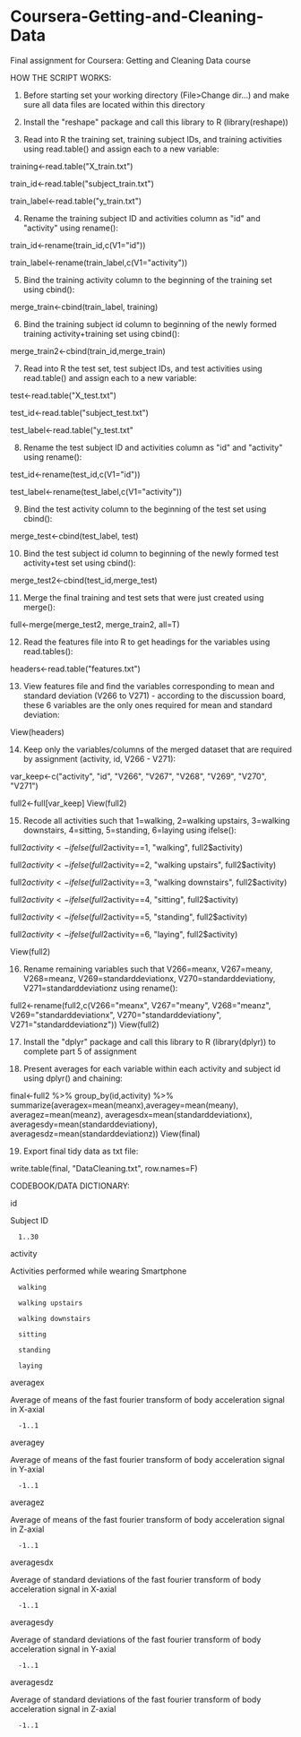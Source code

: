 Coursera-Getting-and-Cleaning-Data
==================================

Final assignment for Coursera: Getting and Cleaning Data course

HOW THE SCRIPT WORKS:

1. Before starting set your working directory (File>Change dir...) and make sure all data files are located within this directory

2. Install the "reshape" package and call this library to R (library(reshape))

3. Read into R the training set, training subject IDs, and training activities using read.table() and assign each to a new variable:



training<-read.table("X_train.txt")

train_id<-read.table("subject_train.txt")

train_label<-read.table("y_train.txt")



4. Rename the training subject ID and activities column as "id" and "activity" using rename():



train_id<-rename(train_id,c(V1="id"))

train_label<-rename(train_label,c(V1="activity"))



5. Bind the training activity column to the beginning of the training set using cbind():



merge_train<-cbind(train_label, training)



6. Bind the training subject id column to beginning of the newly formed training activity+training set using cbind():



merge_train2<-cbind(train_id,merge_train)



7. Read into R the test set, test subject IDs, and test activities using read.table() and assign each to a new variable:



test<-read.table("X_test.txt")

test_id<-read.table("subject_test.txt")

test_label<-read.table("y_test.txt"



8. Rename the test subject ID and activities column as "id" and "activity" using rename():



test_id<-rename(test_id,c(V1="id"))

test_label<-rename(test_label,c(V1="activity"))



9. Bind the test activity column to the beginning of the test set using cbind():



merge_test<-cbind(test_label, test)



10. Bind the test subject id column to beginning of the newly formed test activity+test set using cbind():



merge_test2<-cbind(test_id,merge_test)



11. Merge the final training and test sets that were just created using merge():



full<-merge(merge_test2, merge_train2, all=T)



12. Read the features file into R to get headings for the variables using read.tables():



headers<-read.table("features.txt")



13. View features file and find the variables corresponding to mean and standard deviation (V266 to V271) - according to the discussion board, these 6 variables are the only ones required for mean and standard deviation:



View(headers)



14. Keep only the variables/columns of the merged dataset that are required by assignment (activity, id, V266 - V271):



var_keep<-c("activity", "id", "V266", "V267", "V268", "V269", "V270", "V271")

full2<-full[var_keep]
View(full2)



15. Recode all activities such that 1=walking, 2=walking upstairs, 3=walking downstairs, 4=sitting, 5=standing, 6=laying using ifelse():



full2$activity<-ifelse(full2$activity==1, "walking", full2$activity)

full2$activity<-ifelse(full2$activity==2, "walking upstairs", full2$activity)

full2$activity<-ifelse(full2$activity==3, "walking downstairs", full2$activity)

full2$activity<-ifelse(full2$activity==4, "sitting", full2$activity)

full2$activity<-ifelse(full2$activity==5, "standing", full2$activity)

full2$activity<-ifelse(full2$activity==6, "laying", full2$activity)

View(full2)



16. Rename remaining variables such that V266=meanx, V267=meany, V268=meanz, V269=standarddeviationx, V270=standarddeviationy, V271=standarddeviationz using rename():



full2<-rename(full2,c(V266="meanx", V267="meany", V268="meanz", V269="standarddeviationx", V270="standarddeviationy", V271="standarddeviationz"))
View(full2)



17. Install the "dplyr" package and call this library to R (library(dplyr)) to complete part 5 of assignment



18. Present averages for each variable within each activity and subject id using dplyr() and chaining:



final<-full2 %>% group_by(id,activity) %>% summarize(averagex=mean(meanx),averagey=mean(meany), averagez=mean(meanz), averagesdx=mean(standarddeviationx), averagesdy=mean(standarddeviationy), averagesdz=mean(standarddeviationz))
View(final)



19. Export final tidy data as txt file:



write.table(final, "DataCleaning.txt", row.names=F)



CODEBOOK/DATA DICTIONARY:

id
   
   Subject ID
      
      1..30

activity
 
   Activities performed while wearing Smartphone
  
      walking
  
      walking upstairs
  
      walking downstairs
  
      sitting
  
      standing
  
      laying



averagex
  
   Average of means of the fast fourier transform of body acceleration signal in X-axial
    
      -1..1
    


averagey
  
   Average of means of the fast fourier transform of body acceleration signal in Y-axial
    
      -1..1
    


averagez
  
   Average of means of the fast fourier transform of body acceleration signal in Z-axial
    
      -1..1



averagesdx
  
   Average of standard deviations of the fast fourier transform of body acceleration signal in X-axial
    
      -1..1



averagesdy
  
   Average of standard deviations of the fast fourier transform of body acceleration signal in Y-axial
    
      -1..1



averagesdz
  
   Average of standard deviations of the fast fourier transform of body acceleration signal in Z-axial
    
      -1..1




